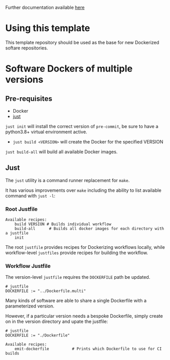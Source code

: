 Further documentation available [here](https://docs.google.com/document/d/17NFwGvn4vMEXZV9Qmg30BqAcKrdxBYCOB4pFdkkwIIo/edit#)

# Using this template

This template repository should be used as the base for new Dockerized softare repositories.

# Software Dockers of multiple versions

## Pre-requisites

- Docker
- [just](https://github.com/casey/just)

`just init` will install the correct version of `pre-commit`, be sure to have a python3.8+ virtual environment active.

- `just build <VERSION>` will create the Docker for the specified VERSION

`just build-all` will build all available Docker images.

## Just

The `just` utility is a command runner replacement for `make`.

It has various improvements over `make` including the ability to list available command with `just -l`:

### Root Justfile

```
Available recipes:
    build VERSION # Builds individual workflow
    build-all      # Builds all docker images for each directory with a justfile
    init
```

The root `justfile` provides recipes for Dockerizing workflows locally, while workflow-level `justfiles` provide recipes for building the workflow.

### Workflow Justfile

The version-level `justfile` requires the `DOCKERFILE` path be updated.

```
# justfile
DOCKERFILE := "../Dockerfile.multi"
```

Many kinds of software are able to share a single Dockerfile with a parameterized version.

However, if a particular version needs a bespoke Dockerfile, simply create on in the version directory and upate the justfile: 

```
# justfile
DOCKERFILE := "./Dockerfile"
```

```
Available recipes:
    emit-dockerfile          # Prints which Dockerfile to use for CI builds
```



